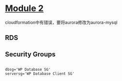 # [Module 2](https://catalog.us-east-1.prod.workshops.aws/workshops/5ceb632a-c07f-44a5-a3bd-b8f616a631c0/en-US/database/lab2)

cloudformation中有错误，要将aurora修改为aurora-mysql
## RDS
## Security Groups

```

dbsg='WP Database SG'
serversg='WP Database Client SG'

```
